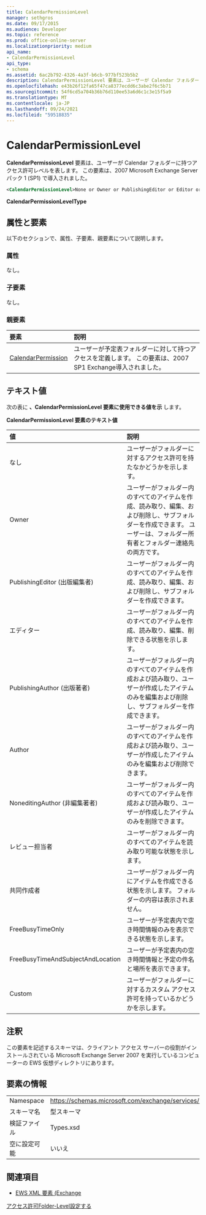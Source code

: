 ```yaml
---
title: CalendarPermissionLevel
manager: sethgros
ms.date: 09/17/2015
ms.audience: Developer
ms.topic: reference
ms.prod: office-online-server
ms.localizationpriority: medium
api_name:
- CalendarPermissionLevel
api_type:
- schema
ms.assetid: 6ac2b792-4326-4a3f-b6cb-977bf523b5b2
description: CalendarPermissionLevel 要素は、ユーザーが Calendar フォルダーに持つアクセス許可レベルを表します。 この要素は、2007 Microsoft Exchange Server パック 1 (SP1) で導入されました。
ms.openlocfilehash: e43b26f12fa65f47ca8377ecdd6c3abe2f6c5b71
ms.sourcegitcommit: 54f6cd5a704b36b76d110ee53a6d6c1c3e15f5a9
ms.translationtype: MT
ms.contentlocale: ja-JP
ms.lasthandoff: 09/24/2021
ms.locfileid: "59518835"
---
```

# <a name="calendarpermissionlevel"></a>CalendarPermissionLevel

**CalendarPermissionLevel** 要素は、ユーザーが Calendar フォルダーに持つアクセス許可レベルを表します。 この要素は、2007 Microsoft Exchange Server パック 1 (SP1) で導入されました。 
  
```xml
<CalendarPermissionLevel>None or Owner or PublishingEditor or Editor or PublishingAuthor or Author or NoneditingAuthor or Reviewer or Contributor or FreeBusyTimeOnly or FreeBusyTimeAndSubjectAndLocation or Custom</CalendarPermissionLevel>
```

 **CalendarPermissionLevelType**
## <a name="attributes-and-elements"></a>属性と要素

以下のセクションで、属性、子要素、親要素について説明します。
  
### <a name="attributes"></a>属性

なし。
  
### <a name="child-elements"></a>子要素

なし。
  
### <a name="parent-elements"></a>親要素

|**要素**|**説明**|
|:-----|:-----|
|[CalendarPermission](calendarpermission.md) <br/> |ユーザーが予定表フォルダーに対して持つアクセスを定義します。 この要素は、2007 SP1 Exchange導入されました。  <br/> |
   
## <a name="text-value"></a>テキスト値

次の表に **、CalendarPermissionLevel 要素に使用できる値を示** します。 
  
**CalendarPermissionLevel 要素のテキスト値**

|**値**|**説明**|
|:-----|:-----|
|なし  <br/> |ユーザーがフォルダーに対するアクセス許可を持たなかどうかを示します。  <br/> |
|Owner  <br/> |ユーザーがフォルダー内のすべてのアイテムを作成、読み取り、編集、および削除し、サブフォルダーを作成できます。 ユーザーは、フォルダー所有者とフォルダー連絡先の両方です。  <br/> |
|PublishingEditor (出版編集者)  <br/> |ユーザーがフォルダー内のすべてのアイテムを作成、読み取り、編集、および削除し、サブフォルダーを作成できます。  <br/> |
|エディター  <br/> |ユーザーがフォルダー内のすべてのアイテムを作成、読み取り、編集、削除できる状態を示します。  <br/> |
|PublishingAuthor (出版著者)  <br/> |ユーザーがフォルダー内のすべてのアイテムを作成および読み取り、ユーザーが作成したアイテムのみを編集および削除し、サブフォルダーを作成できます。  <br/> |
|Author  <br/> |ユーザーがフォルダー内のすべてのアイテムを作成および読み取り、ユーザーが作成したアイテムのみを編集および削除できます。  <br/> |
|NoneditingAuthor (非編集著者)  <br/> |ユーザーがフォルダー内のすべてのアイテムを作成および読み取り、ユーザーが作成したアイテムのみを削除できます。  <br/> |
|レビュー担当者  <br/> |ユーザーがフォルダー内のすべてのアイテムを読み取り可能な状態を示します。  <br/> |
|共同作成者  <br/> |ユーザーがフォルダー内にアイテムを作成できる状態を示します。 フォルダーの内容は表示されません。  <br/> |
|FreeBusyTimeOnly  <br/> |ユーザーが予定表内で空き時間情報のみを表示できる状態を示します。  <br/> |
|FreeBusyTimeAndSubjectAndLocation  <br/> |ユーザーが予定表内の空き時間情報と予定の件名と場所を表示できます。  <br/> |
|Custom  <br/> |ユーザーがフォルダーに対するカスタム アクセス許可を持っているかどうかを示します。  <br/> |
   
## <a name="remarks"></a>注釈

この要素を記述するスキーマは、クライアント アクセス サーバーの役割がインストールされている Microsoft Exchange Server 2007 を実行しているコンピューターの EWS 仮想ディレクトリにあります。
  
## <a name="element-information"></a>要素の情報

|||
|:-----|:-----|
|Namespace  <br/> |https://schemas.microsoft.com/exchange/services/2006/types  <br/> |
|スキーマ名  <br/> |型スキーマ  <br/> |
|検証ファイル  <br/> |Types.xsd  <br/> |
|空に設定可能  <br/> |いいえ  <br/> |
   
## <a name="see-also"></a>関連項目



- [EWS XML 要素 (Exchange](ews-xml-elements-in-exchange.md)


[アクセス許可Folder-Level設定する](https://msdn.microsoft.com/library/c7530e86-5112-401c-b10a-9c054ae59f07%28Office.15%29.aspx)

